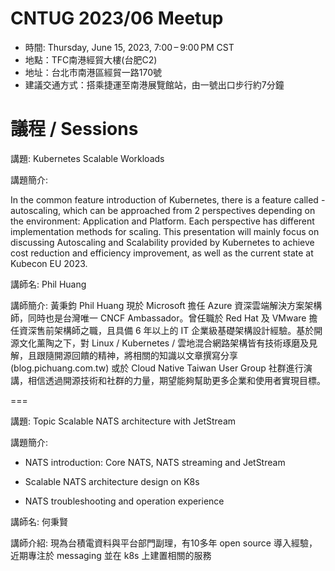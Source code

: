 # CNTUG 2023/06 Meetup
- 時間: Thursday, June 15, 2023, 7:00 – 9:00 PM CST  
- 地點：TFC南港經貿大樓(台肥C2)  
- 地址：台北市南港區經貿一路170號  
- 建議交通方式：搭乘捷運至南港展覽館站，由一號出口步行約7分鐘  


# 議程 / Sessions

講題: Kubernetes Scalable Workloads

講題簡介: 

In the common feature introduction of Kubernetes, there is a feature called - autoscaling, which can be approached from 2 perspectives depending on the environment: Application and Platform. Each perspective has different implementation methods for scaling. This presentation will mainly focus on discussing Autoscaling and Scalability provided by Kubernetes to achieve cost reduction and efficiency improvement, as well as the current state at Kubecon EU 2023.

講師名: Phil Huang

講師簡介: 黃秉鈞 Phil Huang 現於 Microsoft 擔任 Azure 資深雲端解決方案架構師，同時也是台灣唯一 CNCF Ambassador。曾任職於 Red Hat 及 VMware 擔任資深售前架構師之職，且具備 6 年以上的 IT 企業級基礎架構設計經驗。基於開源文化薰陶之下，對 Linux / Kubernetes / 雲地混合網路架構皆有技術琢磨及見解，且跟隨開源回饋的精神，將相關的知識以文章撰寫分享 (blog.pichuang.com.tw) 或於 Cloud Native Taiwan User Group 社群進行演講，相信透過開源技術和社群的力量，期望能夠幫助更多企業和使用者實現目標。

===

講題: Topic Scalable NATS architecture with JetStream

講題簡介:

- NATS introduction: Core NATS, NATS streaming and JetStream

- Scalable NATS architecture design on K8s

- NATS troubleshooting and operation experience

講師名: 何秉賢

講師介紹: 現為台積電資料與平台部門副理，有10多年 open source 導入經驗，近期專注於 messaging 並在 k8s 上建置相關的服務
